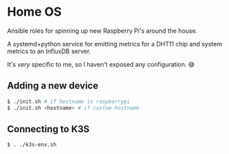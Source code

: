 # Home OS

Ansible roles for spinning up new Raspberry Pi's around the house.

A systemd+python service for emitting metrics for a DHT11 chip and system metrics to an InfluxDB server.

It's _very_ specific to me, so I haven't exposed any configuration. 😅

## Adding a new device

```sh
$ ./init.sh # if hostname is raspberrypi
$ ./init.sh <hostname> # if custom hostname
```

## Connecting to K3S

```sh
$ . ./k3s-env.sh
```
